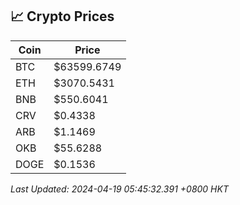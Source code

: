 ## 📈 Crypto Prices

| Coin | Price |
| ---- | ----- |
| BTC | $63599.6749 |
| ETH | $3070.5431 |
| BNB | $550.6041 |
| CRV | $0.4338 |
| ARB | $1.1469 |
| OKB | $55.6288 |
| DOGE | $0.1536 |

_Last Updated: 2024-04-19 05:45:32.391 +0800 HKT_